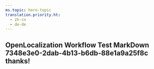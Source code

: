 ```yaml
---
ms.topic: hero-topic
translation.priority.ht: 
  - zh-cn
  - de-de
---
```

## OpenLocalization Workflow Test MarkDown 7348e3e0-2dab-4b13-b6db-88e1a9a25f8c thanks!
